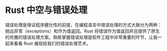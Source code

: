 # Rust 中空与错误处理

错误处理是保证程序健壮性的前提，在编程语言中错误处理的方式大致分为两种：抛出异常（exceptions）和作为值返回。Rust 将错误作为值返回并且提供了原生的优雅的错误处理方案。熟练掌握错误处理是软件工程中非常重要的环节，让我一起来看看 Rust 展现给我们的错误处理艺术。
